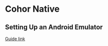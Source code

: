 # Cohor Native
## Setting Up an Android Emulator

[Guide link](https://docs.expo.dev/workflow/android-studio-emulator/)
